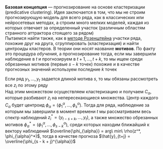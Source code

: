 **Базовая концепция** — прогнозирование на основе кластеризации (predicative clustering). Идея заключается в том, что мы не строим прогнозирующую модель для всего ряда, как в классических или нейросетевых методах, а строим много мелких моделей, каждая из которых отвечает за определенный участок (различным областям странного аттрактора стоящего за рядом)  
Пытаемся найти также, как в [методе Розенштейна](Rosenstein%20algorithm.md) участки ряда, похожие друг на друга, сгруппировать (кластеризация) и найти центроиды кластеров. В теории они носят название **мотивов**. По факту это процедура *обучения*, а прогнозирование тогда, если мы завершили наблюдение в $t$ и прогнозируем в $t + 1, \dots, t + k$, то мы ищем среди обрезанных мотивов (первые $s - k$ точек) похожие и в качестве прогнозных значений используем последние $k$ точек  

Если ряд $y_1, \dots, y_t$ задается длиной мотива $s$, то мы обязаны рассмотреть все $z_i$ по этому ряду  
Над этим множеством осуществляем кластеризацию и получаем $C_{\alpha}$, которые разбивают $z_i$ на непересекающиеся множества. Центр каждого $C_{\alpha}$ будет центроид $\phi_{\alpha} = (\phi_1^{\alpha}, \dots, \phi_s^{\alpha})$. Тогда для ряда, наблюдение за которым мы завершили в момент времени $t$ мы рассматриваем весь спектр наблюдений $z_i^*=(y_{t - s + k}, \dots, y_t)$, а также множество обрезанных мотивов $\phi_{\alpha}^*=(\phi_1^{\alpha}, \dots, \phi_{s - k}^{\alpha})$, среди которых находим ближайший к вектору наблюдений  $\overline{\phi_{\alpha}} = arg\ min\ \rho(z^*, \phi_{\alpha}^*)$, тогда в качестве прогноза $\hat{y}_{t+j} = \overline{\phi_{s - k + j}^{\alpha}}$